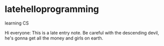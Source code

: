 # latehelloprogramming
learning CS

Hi everyone:
   This is a late entry note. Be careful with the descending devil, he's gonna get all the money and girls on earth.
